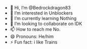 - 👋 Hi, I’m @Bedrockdragon83
- 👀 I’m interested in Unblockers
- 🌱 I’m currently learning Nothing
- 💞️ I’m looking to collaborate on IDK
- 📫 How to reach me No.
- 😄 Pronouns: He/him
- ⚡ Fun fact: i like Trains

<!---
Bedrockdragon83/Bedrockdragon83 is a ✨ special ✨ repository because its `README.md` (this file) appears on your GitHub profile.
You can click the Preview link to take a look at your changes.
--->
